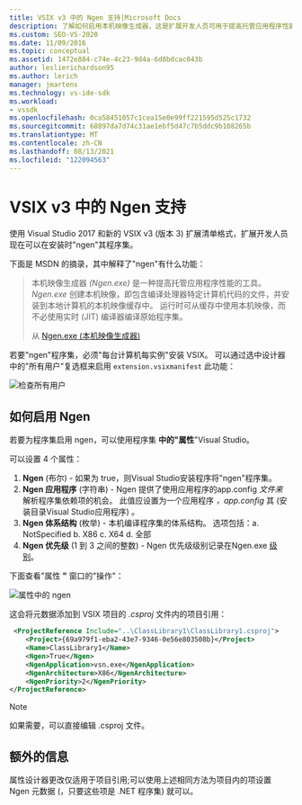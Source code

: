 ```yaml
---
title: VSIX v3 中的 Ngen 支持|Microsoft Docs
description: 了解如何启用本机映像生成器，这是扩展开发人员可用于提高托管应用程序性能的工具。
ms.custom: SEO-VS-2020
ms.date: 11/09/2016
ms.topic: conceptual
ms.assetid: 1472e884-c74e-4c23-9d4a-6d8bdcac043b
author: leslierichardson95
ms.author: lerich
manager: jmartens
ms.technology: vs-ide-sdk
ms.workload:
- vssdk
ms.openlocfilehash: 0ca58451057c1cea15e0e99ff221595d525c1732
ms.sourcegitcommit: 68897da7d74c31ae1ebf5d47c7b5ddc9b108265b
ms.translationtype: MT
ms.contentlocale: zh-CN
ms.lasthandoff: 08/13/2021
ms.locfileid: "122094563"
---
```

# <a name="ngen-support-in-vsix-v3"></a>VSIX v3 中的 Ngen 支持

使用 Visual Studio 2017 和新的 VSIX v3 (版本 3) 扩展清单格式，扩展开发人员现在可以在安装时"ngen"其程序集。

下面是 MSDN 的摘录，其中解释了"ngen"有什么功能：

>本机映像生成器 *(Ngen.exe)* 是一种提高托管应用程序性能的工具。 *Ngen.exe* 创建本机映像，即包含编译处理器特定计算机代码的文件，并安装到本地计算机的本机映像缓存中。 运行时可从缓存中使用本机映像，而不必使用实时 (JIT) 编译器编译原始程序集。
>
>从 [Ngen.exe (本机映像生成器) ](/dotnet/framework/tools/ngen-exe-native-image-generator)

若要"ngen"程序集，必须"每台计算机每实例"安装 VSIX。 可以通过选中设计器中的"所有用户"复选框来启用 `extension.vsixmanifest` 此功能：

![检查所有用户](media/check-all-users.png)

## <a name="how-to-enable-ngen"></a>如何启用 Ngen

若要为程序集启用 ngen，可以使用程序集 **中的"属性**"Visual Studio。

可以设置 4 个属性：

1. **Ngen** (布尔) - 如果为 true，则Visual Studio安装程序将"ngen"程序集。
2. **Ngen 应用程序** (字符串) - Ngen 提供了使用应用程序的app.config *文件来* 解析程序集依赖项的机会。 此值应设置为一个应用程序 *，app.config* 其 (安装目录Visual Studio应用程序) 。
3. **Ngen 体系结构** (枚举) - 本机编译程序集的体系结构。 选项包括：a. NotSpecified b. X86 c. X64 d. 全部
4. **Ngen 优先级** (1 到 3 之间的整数) - Ngen 优先级级别记录在Ngen.exe [ 级别](/dotnet/framework/tools/ngen-exe-native-image-generator#priority-levels)。

下面查看"属性 **"** 窗口的"操作"：

![属性中的 ngen](media/ngen-in-properties.png)

这会将元数据添加到 VSIX 项目的 *.csproj* 文件内的项目引用：

```xml
 <ProjectReference Include="..\ClassLibrary1\ClassLibrary1.csproj">
    <Project>{69a979f1-eba2-43e7-9346-0e56e803508b}</Project>
    <Name>ClassLibrary1</Name>
    <Ngen>True</Ngen>
    <NgenApplication>vsn.exe</NgenApplication>
    <NgenArchitecture>X86</NgenArchitecture>
    <NgenPriority>2</NgenPriority>
</ProjectReference>
```

> [!NOTE]
> 如果需要，可以直接编辑 .csproj 文件。

## <a name="extra-information"></a>额外的信息

属性设计器更改仅适用于项目引用;可以使用上述相同方法为项目内的项设置 Ngen 元数据 (，只要这些项是 .NET 程序集) 就可以。
